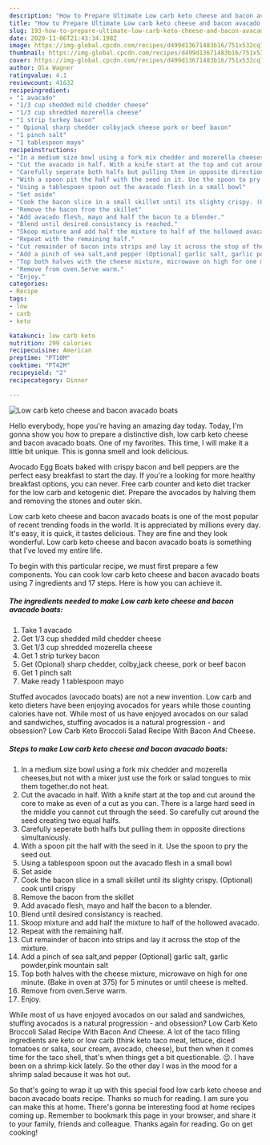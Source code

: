 ```yaml
---
description: "How to Prepare Ultimate Low carb keto cheese and bacon avacado boats"
title: "How to Prepare Ultimate Low carb keto cheese and bacon avacado boats"
slug: 193-how-to-prepare-ultimate-low-carb-keto-cheese-and-bacon-avacado-boats
date: 2020-11-06T21:43:34.198Z
image: https://img-global.cpcdn.com/recipes/d499d13671483b16/751x532cq70/low-carb-keto-cheese-and-bacon-avacado-boats-recipe-main-photo.jpg
thumbnail: https://img-global.cpcdn.com/recipes/d499d13671483b16/751x532cq70/low-carb-keto-cheese-and-bacon-avacado-boats-recipe-main-photo.jpg
cover: https://img-global.cpcdn.com/recipes/d499d13671483b16/751x532cq70/low-carb-keto-cheese-and-bacon-avacado-boats-recipe-main-photo.jpg
author: Ola Wagner
ratingvalue: 4.1
reviewcount: 41632
recipeingredient:
- "1 avacado"
- "1/3 cup shedded mild chedder cheese"
- "1/3 cup shredded mozerella cheese"
- "1 strip turkey bacon"
- " Opional sharp chedder colbyjack cheese pork or beef bacon"
- "1 pinch salt"
- "1 tablespoon mayo"
recipeinstructions:
- "In a medium size bowl using a fork mix chedder and mozerella cheeses,but not with a mixer just use the fork or salad tongues to mix them together.do not heat."
- "Cut the avacado in half. With a knife start at the top and cut around the core to make as even of a cut as you can. There is a large hard seed in the middle you cannot cut through the seed. So carefully cut around the seed creating two equal halfs."
- "Carefully seperate both halfs but pulling them in opposite directions simultaniously."
- "With a spoon pit the half with the seed in it. Use the spoon to pry the seed out."
- "Using a tablespoon spoon out the avacado flesh in a small bowl"
- "Set aside"
- "Cook the bacon slice in a small skillet until its slighty crispy. (Optional) cook until crispy"
- "Remove the bacon from the skillet"
- "Add avacado flesh, mayo and half the bacon to a blender."
- "Blend until desired consistancy is reached."
- "Skoop mixture and add half the mixture to half of the hollowed avacado."
- "Repeat with the remaining half."
- "Cut remainder of bacon into strips and lay it across the stop of the mixture."
- "Add a pinch of sea salt,and pepper (Optional] garlic salt, garlic powder,pink mountain salt"
- "Top both halves with the cheese mixture, microwave on high for one minute. (Bake in oven at 375) for 5 minutes or until cheese is melted."
- "Remove from oven.Serve warm."
- "Enjoy."
categories:
- Recipe
tags:
- low
- carb
- keto

katakunci: low carb keto 
nutrition: 299 calories
recipecuisine: American
preptime: "PT10M"
cooktime: "PT42M"
recipeyield: "2"
recipecategory: Dinner

---
```



![Low carb keto cheese and bacon avacado boats](https://img-global.cpcdn.com/recipes/d499d13671483b16/751x532cq70/low-carb-keto-cheese-and-bacon-avacado-boats-recipe-main-photo.jpg)

Hello everybody, hope you're having an amazing day today. Today, I'm gonna show you how to prepare a distinctive dish, low carb keto cheese and bacon avacado boats. One of my favorites. This time, I will make it a little bit unique. This is gonna smell and look delicious.

Avocado Egg Boats baked with crispy bacon and bell peppers are the perfect easy breakfast to start the day. If you&#39;re a looking for more healthy breakfast options, you can never. Free carb counter and keto diet tracker for the low carb and ketogenic diet. Prepare the avocados by halving them and removing the stones and outer skin.

Low carb keto cheese and bacon avacado boats is one of the most popular of recent trending foods in the world. It is appreciated by millions every day. It's easy, it is quick, it tastes delicious. They are fine and they look wonderful. Low carb keto cheese and bacon avacado boats is something that I've loved my entire life.


To begin with this particular recipe, we must first prepare a few components. You can cook low carb keto cheese and bacon avacado boats using 7 ingredients and 17 steps. Here is how you can achieve it.

<!--inarticleads1-->

##### The ingredients needed to make Low carb keto cheese and bacon avacado boats:

1. Take 1 avacado
1. Get 1/3 cup shedded mild chedder cheese
1. Get 1/3 cup shredded mozerella cheese
1. Get 1 strip turkey bacon
1. Get  (Opional) sharp chedder, colby,jack cheese, pork or beef bacon
1. Get 1 pinch salt
1. Make ready 1 tablespoon mayo


Stuffed avocados (avocado boats) are not a new invention. Low carb and keto dieters have been enjoying avocados for years while those counting calories have not. While most of us have enjoyed avocados on our salad and sandwiches, stuffing avocados is a natural progression - and obsession? Low Carb Keto Broccoli Salad Recipe With Bacon And Cheese. 

<!--inarticleads2-->

##### Steps to make Low carb keto cheese and bacon avacado boats:

1. In a medium size bowl using a fork mix chedder and mozerella cheeses,but not with a mixer just use the fork or salad tongues to mix them together.do not heat.
1. Cut the avacado in half. With a knife start at the top and cut around the core to make as even of a cut as you can. There is a large hard seed in the middle you cannot cut through the seed. So carefully cut around the seed creating two equal halfs.
1. Carefully seperate both halfs but pulling them in opposite directions simultaniously.
1. With a spoon pit the half with the seed in it. Use the spoon to pry the seed out.
1. Using a tablespoon spoon out the avacado flesh in a small bowl
1. Set aside
1. Cook the bacon slice in a small skillet until its slighty crispy. (Optional) cook until crispy
1. Remove the bacon from the skillet
1. Add avacado flesh, mayo and half the bacon to a blender.
1. Blend until desired consistancy is reached.
1. Skoop mixture and add half the mixture to half of the hollowed avacado.
1. Repeat with the remaining half.
1. Cut remainder of bacon into strips and lay it across the stop of the mixture.
1. Add a pinch of sea salt,and pepper (Optional] garlic salt, garlic powder,pink mountain salt
1. Top both halves with the cheese mixture, microwave on high for one minute. (Bake in oven at 375) for 5 minutes or until cheese is melted.
1. Remove from oven.Serve warm.
1. Enjoy.


While most of us have enjoyed avocados on our salad and sandwiches, stuffing avocados is a natural progression - and obsession? Low Carb Keto Broccoli Salad Recipe With Bacon And Cheese. A lot of the taco filling ingredients are keto or low carb (think keto taco meat, lettuce, diced tomatoes or salsa, sour cream, avocado, cheese), but then when it comes time for the taco shell, that&#39;s when things get a bit questionable. 😉. I have been on a shrimp kick lately. So the other day I was in the mood for a shrimp salad because it was hot out. 

So that's going to wrap it up with this special food low carb keto cheese and bacon avacado boats recipe. Thanks so much for reading. I am sure you can make this at home. There's gonna be interesting food at home recipes coming up. Remember to bookmark this page in your browser, and share it to your family, friends and colleague. Thanks again for reading. Go on get cooking!
